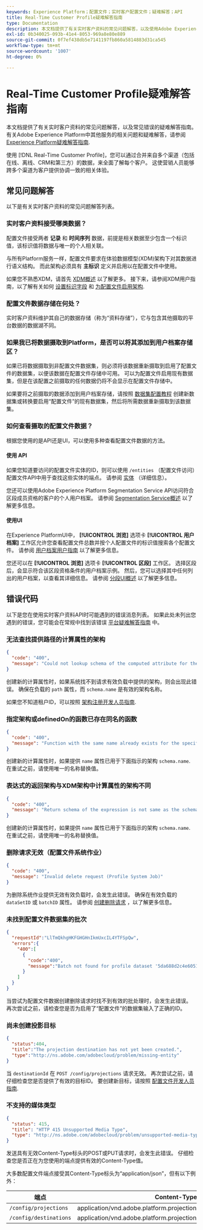 ```yaml
---
keywords: Experience Platform；配置文件；实时客户配置文件；疑难解答；API
title: Real-Time Customer Profile疑难解答指南
type: Documentation
description: 本文档提供了有关实时客户资料的常见问题解答，以及使用Adobe Experience Platform处理资料数据时常见错误的疑难解答指南。
exl-id: 0b340025-093b-41e4-8053-969a8e80e889
source-git-commit: 0f7ef438db5e7141197fb860a5814883d31ca545
workflow-type: tm+mt
source-wordcount: '1007'
ht-degree: 0%

---
```


# Real-Time Customer Profile疑难解答指南

本文档提供了有关实时客户资料的常见问题解答，以及常见错误的疑难解答指南。 有关Adobe Experience Platform中其他服务的相关问题和疑难解答，请参阅 [Experience Platform疑难解答指南](../landing/troubleshooting.md).

使用 [!DNL Real-Time Customer Profile]，您可以通过合并来自多个渠道（包括在线、离线、CRM和第三方）的数据，来全面了解每个客户。 这使营销人员能够跨多个渠道为客户提供协调一致的相关体验。

## 常见问题解答

以下是有关实时客户资料的常见问题解答列表。

### 实时客户资料接受哪类数据？

配置文件接受两者 **记录** 和 **时间序列** 数据，前提是相关数据至少包含一个标识值，该标识值将数据与唯一的个人相关联。

与所有Platform服务一样，配置文件要求在体验数据模型(XDM)架构下对其数据进行语义结构。 而此架构必须具有 **主标识** 定义并启用以在配置文件中使用。

如果您不熟悉XDM，请首先 [XDM概述](../xdm/home.md) 以了解更多。 接下来，请参阅XDM用户指南，以了解有关如何 [设置标识字段](../xdm/tutorials/create-schema-ui.md#identity-field) 和 [为配置文件启用架构](../xdm/tutorials/create-schema-ui.md#profile).

### 配置文件数据存储在何处？

实时客户资料维护其自己的数据存储（称为“资料存储”），它与包含其他摄取的平台数据的数据湖不同。

### 如果我已将数据摄取到Platform，是否可以将其添加到用户档案存储区？

如果已将数据摄取到非配置文件数据集，则必须将该数据重新摄取到启用了配置文件的数据集，以便该数据在配置文件存储中可用。 可以为配置文件启用现有数据集，但是在该配置之前摄取的任何数据仍将不会显示在配置文件存储中。

如果要将之前摄取的数据添加到用户档案存储，请按照 [数据集配置教程](./tutorials/dataset-configuration.md) 创建新数据集或转换要启用“配置文件”的现有数据集，然后将所需数据重新摄取到该数据集。

### 如何查看摄取的配置文件数据？

根据您使用的是API还是UI，可以使用多种查看配置文件数据的方法。

#### 使用 API

如果您知道要访问的配置文件实体的ID，则可以使用 `/entities` （配置文件访问）配置文件API中用于查找这些实体的端点。 请参阅 [实体](./api/entities.md) （详细信息）。

您还可以使用Adobe Experience Platform Segmentation Service API访问符合区段成员资格的客户的个人用户档案。 请参阅 [Segmentation Service概述](../segmentation/home.md) 以了解更多信息。

#### 使用UI

在Experience PlatformUI中， **[!UICONTROL 浏览]** 选项卡 **[!UICONTROL 用户档案]** 工作区允许您查看配置文件总数并按个人配置文件的标识值搜索各个配置文件。 请参阅 [用户档案用户指南](./ui/user-guide.md) 以了解更多信息。

您还可以在 **[!UICONTROL 浏览]** 选项卡 **[!UICONTROL 区段]** 工作区。 选择区段后，会显示符合该区段资格条件的用户档案示例。 然后，您可以选择其中任何列出的用户档案，以查看其详细信息。 请参阅 [分段UI概述](../segmentation/ui/overview.md) 以了解更多信息。

## 错误代码

以下是您在使用实时客户资料API时可能遇到的错误消息列表。 如果此处未列出您遇到的错误，您可能会在常规中找到该错误 [平台疑难解答指南](../landing/troubleshooting.md) 中。

### 无法查找提供路径的计算属性的架构

```json
{
  "code": "400",
  "message": "Could not lookup schema of the computed attribute for the provided path"
}
```

创建新的计算属性时，如果系统找不到请求有效负载中提供的架构，则会出现此错误。 确保在负载的 `path` 属性，而 `schema.name` 是有效的架构名称。

如果您不知道租户ID，可以按照 [架构注册开发人员指南](../xdm/api/getting-started.md).

### 指定架构或definedOn的函数已存在同名的函数

```json
{
  "code": "400",
  "message": "Function with the same name already exists for the specified schema or definedOn"
}
```

创建新的计算属性时，如果提供 `name` 属性已用于下面指示的架构 `schema.name`. 在重试之前，请使用唯一的名称替换值。

### 表达式的返回架构与XDM架构中计算属性的架构不同

```json
{
  "code": "400",
  "message": "Return schema of the expression is not same as the schema of the computed attribute in the XDM schema"
}
```

创建新的计算属性时，如果提供 `name` 属性已用于下面指示的架构 `schema.name`. 在重试之前，请使用唯一的名称替换值。

### 删除请求无效（配置文件系统作业）

```json
{
  "code": "400",
  "message": "Invalid delete request (Profile System Job)"
}
```

为删除系统作业提供无效有效负载时，会发生此错误。 确保在有效负载的 `dataSetID` 或 `batchID` 属性。 请参阅 [创建删除请求](./api/profile-system-jobs.md#create-a-delete-request) ，以了解更多信息。

### 未找到配置文件数据集的批次

```json
{
  "requestId":"LlTmQkhgHKFGHGHnIkmUxcIL4YTFSpQw",
  "errors":{
    "400":[
      {
        "code":"400",
        "message":"Batch not found for profile dataset '5da688d2c4e60518ad25b7b1'"
      }
    ]
  }
}
```

当尝试为配置文件数据创建删除请求时找不到有效的批处理时，会发生此错误。 再次尝试之前，请检查您是否为启用了“配置文件”的数据集输入了正确的ID。

### 尚未创建投影目标

```json
{
  "status":404,
  "title":"The projection destination has not yet been created.",
  "type":"http://ns.adobe.com/adobecloud/problem/missing-entity"
}
```

当 `destinationId` 在 `POST /config/projections` 请求无效。 再次尝试之前，请仔细检查您是否提供了有效的目标ID。 要创建新目标，请按照 [配置文件开发人员指南](./api/edge-projections.md#create-a-destination).

### 不支持的媒体类型

```json
{
  "status": 415,
  "title": "HTTP 415 Unsupported Media Type",
  "type": "http://ns.adobe.com/adobecloud/problem/unsupported-media-type"
}
```

发送具有无效Content-Type标头的POST或PUT请求时，会发生此错误。 仔细检查您是否正在为您使用的端点提供有效的Content-Type值。

大多数配置文件端点接受其Content-Type标头为“application/json”，但有以下例外：

| 端点 | Content-Type |
| --- | --- |
| `/config/projections` | application/vnd.adobe.platform.projectionConfig+json;version=1 |
| `/config/destinations` | application/vnd.adobe.platform.projectionDestination+json;version=1 |
